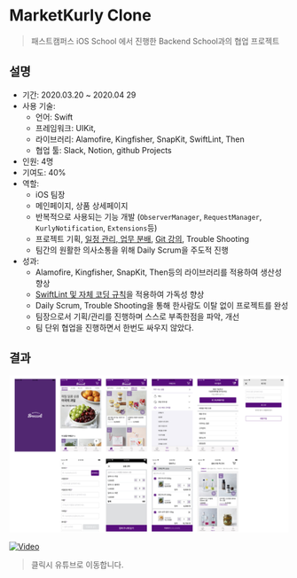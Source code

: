 # MarketKurly Clone

> 패스트캠퍼스 iOS School 에서 진행한 Backend School과의 협업 프로젝트  

## 설명

- 기간: 2020.03.20 ~ 2020.04 29
- 사용 기술:
  - 언어: Swift
  - 프레임워크: UIKit,
  - 라이브러리: Alamofire, Kingfisher, SnapKit, SwiftLint, Then
  - 협업 툴: Slack, Notion, github Projects
- 인원: 4명
- 기여도: 40%
- 역할:
  - iOS 팀장
  - 메인페이지, 상품 상세페이지
  - 반복적으로 사용되는 기능 개발 (`ObserverManager`, `RequestManager`, `KurlyNotification`, `Extensions`등)
  - 프로젝트 기획, [일정 관리, 업무 분배](https://github.com/iOS-WPS-Team3/iOS-team3/projects), [Git 강의](https://www.notion.so/marketbroccoli/Git-Guide-4f89e0af659d4083bbefc43009a41016), Trouble Shooting
  - 팀간의 원활한 의사소통을 위해 Daily Scrum을 주도적 진행
- 성과:
  - Alamofire, Kingfisher, SnapKit, Then등의 라이브러리를 적용하여 생산성 향상
  - [SwiftLint 및 자체 코딩 규칙](https://www.notion.so/marketbroccoli/5afaab16f70d44de830a5d762a12db18)을 적용하여 가독성 향상
  - Daily Scrum, Trouble Shooting을 통해 한사람도 이탈 없이 프로젝트를 완성
  - 팀장으로서 기획/관리를 진행하며 스스로 부족한점을 파악, 개선
  - 팀 단위 협업을 진행하면서 한번도 싸우지 않았다. 
 
 
## 결과

 ![marketbroccoli](./assets/images.jpeg)
 
 [![Video](http://img.youtube.com/vi/bRYXommsyZU/0.jpg)](https://youtu.be/bRYXommsyZU)

> 클릭시 유튜브로 이동합니다.

